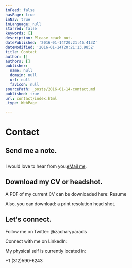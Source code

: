 ```yaml
---
inFeed: false
hasPage: true
inNav: true
inLanguage: null
starred: false
keywords: []
description: Please reach out.
datePublished: '2016-01-14T20:21:46.413Z'
dateModified: '2016-01-14T20:21:13.985Z'
title: Contact
author: []
authors: []
publisher:
  name: null
  domain: null
  url: null
  favicon: null
sourcePath: _posts/2016-01-14-contact.md
published: true
url: contact/index.html
_type: WebPage

---
```

# Contact

## Send me a note. 

## 

I would love to hear from you.[eMail me][0]. 

## Download my CV or headshot. 

A PDF of my current CV can be downloaded here: Resume

Also, you can download: a print resolution head shot.  

## Let's connect. 

Follow me on Twitter: @zacharyparadis

Connect with me on LinkedIn: 

My physical self is currently located in:

+1 (312)590-6243

[0]: https://app.thegrid.io/posts/5418d180-48c2-4903-8f10-ce16ffe351ec/zach@creativeslant.com